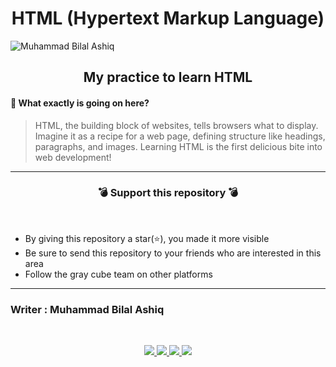 <h1 align="center"> HTML (Hypertext Markup Language)  </h1>

![Muhammad Bilal Ashiq](Source/java.png)

<h2 align="center"> My practice to learn HTML </h2>

#### 🔷 What exactly is going on here?
>HTML, the building block of websites, tells browsers what to display. Imagine it as a recipe for a web page, defining structure like headings, paragraphs, and images. Learning HTML is the first delicious bite into web development!
***


<h3 align="center">💣 Support this repository 💣</h3>
<br />

- By giving this repository a star(⭐️), you made it more visible
- Be sure to send this repository to your friends who are interested in this area
- Follow the gray cube team on other platforms

***
### Writer : Muhammad Bilal Ashiq 

<br />

<p align="center">
  <a href="https://github.com/thecallmeBilalAshiq">
    <img src="https://skillicons.dev/icons?i=github" />
  </a>
  <a href="https://www.linkedin.com/in/bilal-ashiq/">
    <img src="https://skillicons.dev/icons?i=linkedin" />
  </a>
    <a href="bashiq031@gmail.com">
    <img src="https://skillicons.dev/icons?i=gmail" />
  </a>
    <a href="https://www.instagram.com/theycallme_bilal_ashiq/">
    <img src="https://skillicons.dev/icons?i=instagram" />
      
  </a>
  
</p>


